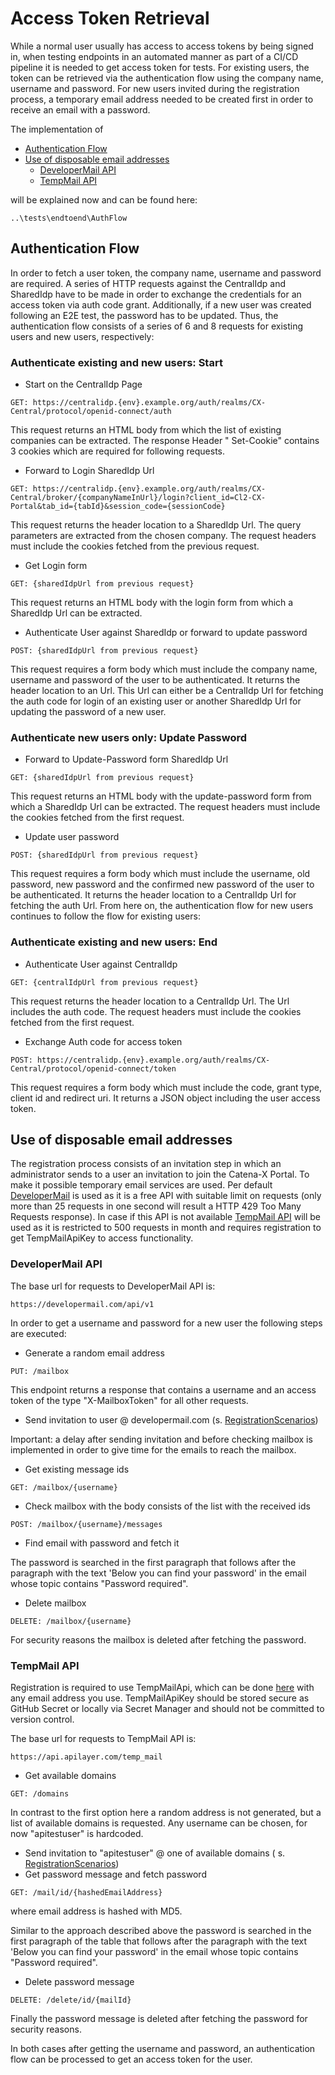 # Access Token Retrieval

While a normal user usually has access to access tokens by being signed in, when testing endpoints in an automated
manner as part of a CI/CD pipeline it is needed to get access token for tests. For existing users, the token can be
retrieved via the authentication flow using the company name, username and password. For new users invited during the
registration process, a temporary email address needed to be created first in order to receive an email with a password.

The implementation of

* [Authentication Flow](#authentication-flow)
* [Use of disposable email addresses](#use-of-disposable-email-addresses)
    * [DeveloperMail API](#developermail-api)
    * [TempMail API](#tempmail-api)

will be explained now and can be found here:

```
..\tests\endtoend\AuthFlow
```

## Authentication Flow

In order to fetch a user token, the company name, username and password are required. A series of HTTP requests against
the CentralIdp and SharedIdp have to be made in order to exchange the credentials for an access token via auth code
grant.
Additionally, if a new user was created following an E2E test, the password has to be updated. Thus, the authentication
flow consists of a series of 6 and 8 requests for existing users and new users, respectively:

### Authenticate existing and new users: Start

* Start on the CentralIdp Page

```
GET: https://centralidp.{env}.example.org/auth/realms/CX-Central/protocol/openid-connect/auth
```

This request returns an HTML body from which the list of existing companies can be extracted. The response Header "
Set-Cookie" contains 3 cookies which are required for following requests.

* Forward to Login SharedIdp Url

```
GET: https://centralidp.{env}.example.org/auth/realms/CX-Central/broker/{companyNameInUrl}/login?client_id=Cl2-CX-Portal&tab_id={tabId}&session_code={sessionCode}
```

This request returns the header location to a SharedIdp Url. The query parameters are extracted from the chosen company.
The request headers must include the cookies fetched from the previous request.

* Get Login form

```
GET: {sharedIdpUrl from previous request}
```

This request returns an HTML body with the login form from which a SharedIdp Url can be extracted.

* Authenticate User against SharedIdp or forward to update password

```
POST: {sharedIdpUrl from previous request}
```

This request requires a form body which must include the company name, username and password of the user to be
authenticated. It returns the header location to an Url.
This Url can either be a CentralIdp Url for fetching the auth code for login of an existing user or another SharedIdp
Url for updating the password of a new user.

### Authenticate new users only: Update Password

* Forward to Update-Password form SharedIdp Url

```
GET: {sharedIdpUrl from previous request}
```

This request returns an HTML body with the update-password form from which a SharedIdp Url can be extracted. The request
headers must include the cookies fetched from the first request.

* Update user password

```
POST: {sharedIdpUrl from previous request}
```

This request requires a form body which must include the username, old password, new password and the confirmed new
password of the user to be authenticated. It returns the header location to a CentralIdp Url for fetching the auth Url.
From here on, the authentication flow for new users continues to follow the flow for existing users:

### Authenticate existing and new users: End

* Authenticate User against CentralIdp

```
GET: {centralIdpUrl from previous request}
```

This request returns the header location to a CentralIdp Url. The Url includes the auth code. The request headers must
include the cookies fetched from the first request.

* Exchange Auth code for access token

```
POST: https://centralidp.{env}.example.org/auth/realms/CX-Central/protocol/openid-connect/token
```

This request requires a form body which must include the code, grant type, client id and redirect uri. It returns a JSON
object including the user access token.

## Use of disposable email addresses

The registration process consists of an invitation step in which an administrator sends to a user an invitation to join
the Catena-X Portal. To make it possible temporary email services are used.
Per default [DeveloperMail](https://developermail.com/api/v1/) is used as it is a free API with suitable limit on
requests (only more than 25 requests in one second will result a HTTP 429 Too Many Requests response). In case if this
API is not available [TempMail API](https://apilayer.com/marketplace/temp_mail-api) will be used as it is restricted to
500 requests in month and requires registration to get TempMailApiKey to access functionality.

### DeveloperMail API

The base url for requests to DeveloperMail API is:

```
https://developermail.com/api/v1
```

In order to get a username and password for a new user the following steps are executed:

* Generate a random email address

```
PUT: /mailbox
```

This endpoint returns a response that contains a username and an access token of the type "X-MailboxToken" for all other
requests.

* Send invitation to user @ developermail.com (s. [RegistrationScenarios](05.%20RegistrationScenarios.md))

Important: a delay after sending invitation and before checking mailbox is implemented in order to give time for the
emails to reach the mailbox.

* Get existing message ids

```
GET: /mailbox/{username}
```

* Check mailbox with the body consists of the list with the received ids

```
POST: /mailbox/{username}/messages
```

* Find email with password and fetch it

The password is searched in the first paragraph that follows after the paragraph with the text 'Below you
can find your password' in the email whose topic contains "Password required".

* Delete mailbox

```
DELETE: /mailbox/{username}
```

For security reasons the mailbox is deleted after fetching the password.

### TempMail API

Registration is required to use TempMailApi, which can be done [here](https://apilayer.com/marketplace/temp_mail-api)
with any email address you use. TempMailApiKey should be stored secure as GitHub Secret or locally via Secret Manager
and should not be committed to version control.

The base url for requests to TempMail API is:

```
https://api.apilayer.com/temp_mail
```

* Get available domains

```
GET: /domains
```

In contrast to the first option here a random address is not generated, but a list of available domains is requested.
Any username can be chosen, for now "apitestuser" is hardcoded.

* Send invitation to "apitestuser" @ one of available domains (
  s. [RegistrationScenarios](05.%20RegistrationScenarios.md))
* Get password message and fetch password

```
GET: /mail/id/{hashedEmailAddress}
```

where email address is hashed with MD5.

Similar to the approach described above the password is searched in the first paragraph of the table that follows after
the paragraph with the text 'Below you can find your password' in the email whose topic contains "Password required".

* Delete password message

```
DELETE: /delete/id/{mailId}
```

Finally the password message is deleted after fetching the password for security reasons.

In both cases after getting the username and password, an authentication flow can be processed to get an access token
for the user.